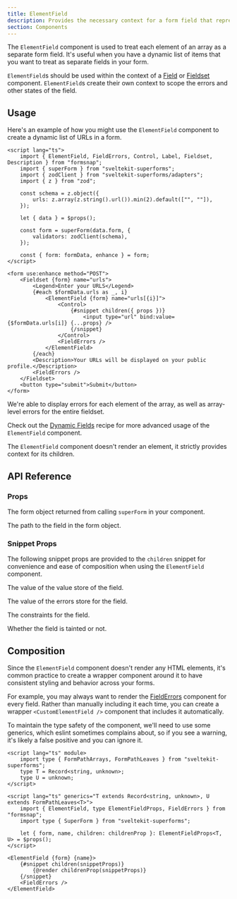 ```yaml
---
title: ElementField
description: Provides the necessary context for a form field that represents a single element in an array.
section: Components
---
```


<script>
	import { PropField, Callout } from '@svecodocs/kit'
</script>

The `ElementField` component is used to treat each element of an array as a separate form field. It's useful when you have a dynamic list of items that you want to treat as separate fields in your form.

`ElementField`s should be used within the context of a [Field](/docs/components/field) or [Fieldset](/docs/components/fieldset) component. `ElementField`s create their own context to scope the errors and other states of the field.

## Usage

Here's an example of how you might use the `ElementField` component to create a dynamic list of URLs in a form.

```svelte title="+page.svelte"
<script lang="ts">
	import { ElementField, FieldErrors, Control, Label, Fieldset, Description } from "formsnap";
	import { superForm } from "sveltekit-superforms";
	import { zodClient } from "sveltekit-superforms/adapters";
	import { z } from "zod";

	const schema = z.object({
		urls: z.array(z.string().url()).min(2).default(["", ""]),
	});

	let { data } = $props();

	const form = superForm(data.form, {
		validators: zodClient(schema),
	});

	const { form: formData, enhance } = form;
</script>

<form use:enhance method="POST">
	<Fieldset {form} name="urls">
		<Legend>Enter your URLS</Legend>
		{#each $formData.urls as _, i}
			<ElementField {form} name="urls[{i}]">
				<Control>
					{#snippet children({ props })}
						<input type="url" bind:value={$formData.urls[i]} {...props} />
					{/snippet}
				</Control>
				<FieldErrors />
			</ElementField>
		{/each}
		<Description>Your URLs will be displayed on your public profile.</Description>
		<FieldErrors />
	</Fieldset>
	<button type="submit">Submit</button>
</form>
```

We're able to display errors for each element of the array, as well as array-level errors for the entire fieldset.

Check out the [Dynamic Fields](/docs/recipes/dynamic-fields) recipe for more advanced usage of the `ElementField` component.

<Callout>

The `ElementField` component doesn't render an element, it strictly provides context for its children.

</Callout>

## API Reference

### Props

<PropField type="SuperForm<T>" name="form" required>

The form object returned from calling `superForm` in your component.

</PropField>

<PropField type="FormPathLeaves<T>" name="name" required>

The path to the field in the form object.

</PropField>

### Snippet Props

The following snippet props are provided to the `children` snippet for convenience and ease of composition when using the `ElementField` component.

<PropField type="T[U]" name="value">

The value of the value store of the field.

</PropField>

<PropField type="string[] | undefined" name="errors">

The value of the errors store for the field.

</PropField>

<PropField type="Record<string, unknown>" name="constraints">

The constraints for the field.

</PropField>

<PropField type="boolean" name="tainted">

Whether the field is tainted or not.

</PropField>

## Composition

Since the `ElementField` component doesn't render any HTML elements, it's common practice to create a wrapper component around it to have consistent styling and behavior across your forms.

For example, you may always want to render the [FieldErrors](/docs/components/field-errors) component for every field. Rather than manually including it each time, you can create a wrapper `<CustomElementField />` component that includes it automatically.

To maintain the type safety of the component, we'll need to use some generics, which eslint sometimes complains about, so if you see a warning, it's likely a false positive and you can ignore it.

```svelte title="CustomElementField.svelte"
<script lang="ts" module>
	import type { FormPathArrays, FormPathLeaves } from "sveltekit-superforms";
	type T = Record<string, unknown>;
	type U = unknown;
</script>

<script lang="ts" generics="T extends Record<string, unknown>, U extends FormPathLeaves<T>">
	import { ElementField, type ElementFieldProps, FieldErrors } from "formsnap";
	import type { SuperForm } from "sveltekit-superforms";

	let { form, name, children: childrenProp }: ElementFieldProps<T, U> = $props();
</script>

<ElementField {form} {name}>
	{#snippet children(snippetProps)}
		{@render childrenProp(snippetProps)}
	{/snippet}
	<FieldErrors />
</ElementField>
```
